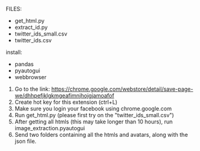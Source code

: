 FILES:
- get_html.py
- extract_id.py
- twitter_ids_small.csv
- twitter_ids.csv

install:
- pandas
- pyautogui
- webbrowser

1. Go to the link: https://chrome.google.com/webstore/detail/save-page-we/dhhpefjklgkmgeafimnjhojgjamoafof
2. Create hot key for this extension (ctrl+L)
3. Make sure you login your facebook using chrome.google.com
4. Run get_html.py (please first try on the "twitter_ids_small.csv")
5. After getting all htmls (this may take longer than 10 hours), run image_extraction.pyautogui
6. Send two folders containing all the htmls and avatars, along with the json file. 
